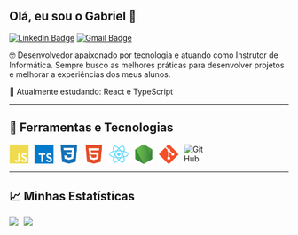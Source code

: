 ## Olá, eu sou o Gabriel 👋

[![Linkedin Badge](https://img.shields.io/badge/-Gabriel-blue?style=flat-square&logo=Linkedin&logoColor=white&link=https://www.linkedin.com/in/ongabrielramos/)](https://www.linkedin.com/in/ongabrielramos/) [![Gmail Badge](https://img.shields.io/badge/-gabrieldotech@gmail.com-c14438?style=flat-square&logo=Gmail&logoColor=white&link=mailto:gabrieldotech@gmail.com)](mailto:seuemail@gmail.com)

<p align="left">
🤓 Desenvolvedor apaixonado por tecnologia e atuando como Instrutor de Informática. Sempre busco as melhores práticas para desenvolver projetos e melhorar a experiências dos meus alunos.

  🌱 Atualmente estudando: React e TypeScript
  
</p>

</p>

---

## 🧰 Ferramentas e Tecnologias

<div style="display: flex; flex-wrap: wrap; gap: 10px;">
  <img src="https://github.com/devicons/devicon/blob/master/icons/javascript/javascript-plain.svg" alt="JavaScript Logo" width="35" height="35"/>
  <img src="https://github.com/devicons/devicon/blob/master/icons/typescript/typescript-plain.svg" alt="TypeScript Logo" width="35" height="35"/>
  <img src="https://github.com/devicons/devicon/blob/master/icons/css3/css3-plain.svg" alt="CSS Logo" width="35" height="35"/>
  <img src="https://github.com/devicons/devicon/blob/master/icons/html5/html5-plain.svg" alt="HTML5 Logo" width="35" height="35"/>
  <img src="https://github.com/devicons/devicon/blob/master/icons/react/react-original.svg" alt="React Logo" width="35" height="35"/>
  <img src="https://github.com/devicons/devicon/blob/master/icons/nodejs/nodejs-original.svg" alt="Node.js Logo" width="35" height="35"/>
  <img src="https://github.com/devicons/devicon/blob/master/icons/git/git-original.svg" alt="Git Logo" width="35" height="35"/>
  <img src="https://cdn.jsdelivr.net/npm/simple-icons@v6/icons/github.svg" alt="GitHub Logo" width="35" height="35"/>
</div>


---

## 📈 Minhas Estatísticas 
<div style="display: flex; flex-wrap: wrap; gap: 10px;">
<img height="180em" src="https://github-readme-stats.vercel.app/api?username=gabrieldotech&show_icons=true&theme=algolia&include_all_commits=true&count_private=true" />
<img height="180em" src="https://github-readme-stats.vercel.app/api/top-langs/?username=gabrieldotech&layout=compact&langs_count=6&theme=algolia" />
</div>
